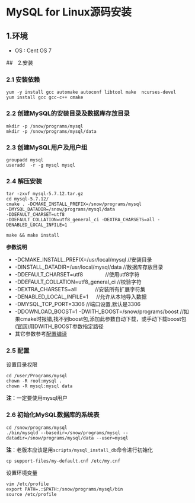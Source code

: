 # MySQL for Linux源码安装

## 1.环境

- OS : Cent OS 7


##　2.安装

### 2.1 安装依赖
```
yum -y install gcc automake autoconf libtool make  ncurses-devel
yum install gcc gcc-c++ cmake
```

### 2.2 创建MySQL的安装目录及数据库存放目录
```
mkdir -p /snow/programs/mysql
mkdir -p /snow/programs/mysql/data
```

### 2.3 创建MySQL用户及用户组
```
groupadd mysql
useradd  -r -g mysql mysql
```
### 2.4 解压安装

```
tar -zxvf mysql-5.7.12.tar.gz
cd mysql-5.7.12/
cmake . -DCMAKE_INSTALL_PREFIX=/snow/programs/mysql 
-DMYSQL_DATADIR=/snow/programs/mysql/data 
-DDEFAULT_CHARSET=utf8 
-DDEFAULT_COLLATION=utf8_general_ci -DEXTRA_CHARSETS=all -DENABLED_LOCAL_INFILE=1

make && make install
```
**参数说明**
- -DCMAKE_INSTALL_PREFIX=/usr/local/mysql        //安装目录
- -DINSTALL_DATADIR=/usr/local/mysql/data            //数据库存放目录
- -DDEFAULT_CHARSET=utf8                    　　　　//使用utf8字符
- -DDEFAULT_COLLATION=utf8_general_ci            //校验字符
- -DEXTRA_CHARSETS=all                        　　　  //安装所有扩展字符集
- -DENABLED_LOCAL_INFILE=1                    　    //允许从本地导入数据
- -DMYSQL_TCP_PORT=3306  //端口设置,默认是3306
- -DDOWNLOAD_BOOST=1 -DWITH_BOOST=/snow/programs/boost  //如果cmake时报错,找不到boost包,添加此参数自动下载，或手动下载boost包([官网](http://www.boost.org/))用DWITH_BOOST参数指定路径
- 其它参数参考[配置编译](http://dev.mysql.com/doc/refman/5.5/en/source-configuration-options.html)



### 2.5 配置

设置目录权限
```
cd /user/Programs/mysql
chown -R root:mysql .
chown -R mysql:mysql data
```
**注**：一定要使用mysql用户

### 2.6 初始化MySQL数据库的系统表


```
cd /snow/programs/mysql
./bin/mysqld --basedir=/snow/programs/mysql --datadir=/snow/programs/mysql/data --user=mysql
```
**注**：老版本应该是用`scripts/mysql_install_db`命令进行初始化
```
cp support-files/my-default.cnf /etc/my.cnf
```


设置环境变量
```
vim /etc/profile 
export PATH=.:$PATH:/snow/programs/mysql/bin
source /etc/profile
```
